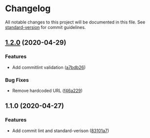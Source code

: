 # Changelog

All notable changes to this project will be documented in this file. See [standard-version](https://github.com/conventional-changelog/standard-version) for commit guidelines.

## [1.2.0](https://github.com/Pixelmatters/pixel-gatsby/compare/v1.1.0...v1.2.0) (2020-04-29)


### Features

* Add commitlint validation ([a7bdb26](https://github.com/Pixelmatters/pixel-gatsby/commit/a7bdb267cde26940a3836ca93ed08b500b4962a6))


### Bug Fixes

* Remove hardcoded URL ([f46a229](https://github.com/Pixelmatters/pixel-gatsby/commit/f46a2291f2b3d93714695e5ac8cbfee2401f6d01))

## 1.1.0 (2020-04-27)


### Features

* Add commit lint and standard-verison ([83101a7](https://github.com/luiscdrocha/pixel-gatsby/commit/83101a74f1af87e8615ce258e3caba6dcc1faf2c))
